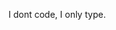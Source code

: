 <!---
- 👋 Hi, I’m jemcv
- 👀 I’m interested in programming
- 🌱 I’m currently learning python
--->
<!---
rangothechameleon/rangothechameleon is a ✨ special ✨ repository because its `README.md` (this file) appears on your GitHub profile.
You can click the Preview link to take a look at your changes.
--->
I dont code, I only type.
